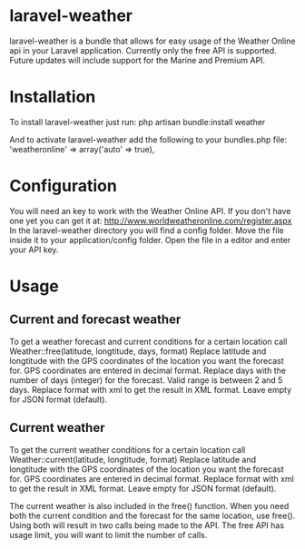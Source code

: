 laravel-weather
===============

laravel-weather is a bundle that allows for easy usage of the Weather Online api in your Laravel application. Currently only the free API is supported. Future updates will include support for the Marine and Premium API.


Installation
============

To install laravel-weather just run:
  php artisan bundle:install weather

And to activate laravel-weather add the following to your bundles.php file:
  'weatheronline' => array('auto' => true),

Configuration
=============

You will need an key to work with the Weather Online API. If you don't have one yet you can get it at: http://www.worldweatheronline.com/register.aspx
In the laravel-weather directory you will find a config folder. Move the file inside it to your application/config folder. Open the file in a editor and enter your API key.

Usage
=====
Current and forecast weather
----------------------------
To get a weather forecast and current conditions for a certain location call
  Weather::free(latitude, longtitude, days, format)
Replace latitude and longtitude with the GPS coordinates of the location you want the forecast for. GPS coordinates are entered in decimal format.
Replace days with the number of days (integer) for the forecast. Valid range is between 2 and 5 days.
Replace format with xml to get the result in XML format. Leave empty for JSON format (default).

Current weather
---------------
To get the current weather conditions for a certain location call
  Weather::current(latitude, longtitude, format)
Replace latitude and longtitude with the GPS coordinates of the location you want the forecast for. GPS coordinates are entered in decimal format.
Replace format with xml to get the result in XML format. Leave empty for JSON format (default).

The current weather is also included in the free() function. When you need both the current condition and the forecast for the same location, use free(). Using both will result in two calls being made to the API. The free API has usage limit, you will want to limit the number of calls.

